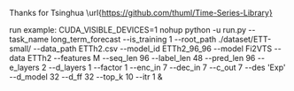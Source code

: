 Thanks for Tsinghua \url{https://github.com/thuml/Time-Series-Library}


run example:
CUDA_VISIBLE_DEVICES=1 nohup python -u run.py --task_name long_term_forecast --is_training 1 --root_path ./dataset/ETT-small/ --data_path ETTh2.csv --model_id ETTh2_96_96 --model Fi2VTS --data ETTh2 --features M --seq_len 96 --label_len 48 --pred_len 96 --e_layers 2 --d_layers 1 --factor 1 --enc_in 7 --dec_in 7 --c_out 7 --des 'Exp' --d_model 32 --d_ff 32 --top_k 10 --itr 1 &
